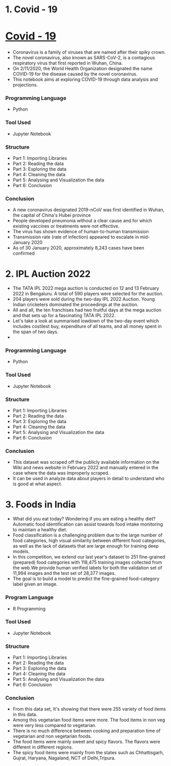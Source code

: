 # 1. Covid - 19    
### <a href="https://github.com/boddeti21/Edubrige-Data-Analytics/blob/main/Projects/Exploratory%20Data%20Analysis%20in%20Python/COVID%20-%2019%20.ipynb"><h1> Covid - 19</h1></a>
- Coronavirus is a family of viruses that are named after their spiky crown. 
- The novel coronavirus, also known as SARS-CoV-2, is a contagious respiratory virus that first reported in Wuhan, China. 
- On 2/11/2020, the World Health Organization designated the name COVID-19 for the disease caused by the novel coronavirus. 
- This notebook aims at exploring COVID-19 through data analysis and projections.

### Programming Language
- Python

### Tool Used
- Jupyter Notebook

### Structure
- Part 1: Importing Libraries
- Part 2: Reading the data
- Part 3: Exploring the data
- Part 4: Cleaning the data
- Part 5: Analysing and Visualization the data
- Part 6: Conclusion

### Conclusion
- A new coronavirus designated 2019-nCoV was first identified in Wuhan, the capital of China's Hubei province
- People developed pneumonia without a clear cause and for which existing vaccines or treatments were not effective.
- The virus has shown evidence of human-to-human transmission
- Transmission rate (rate of infection) appeared to escalate in mid-January 2020
- As of 30 January 2020, approximately 8,243 cases have been confirmed

# 2. IPL Auction 2022
- The TATA IPL 2022 mega auction is conducted on 12 and 13 February 2022 in Bengaluru. A total of 590 players were selected for the auction. 
- 204 players were sold during the two-day IPL 2022 Auction. Young Indian cricketers dominated the proceedings at the auction. 
- All and all, the ten franchises had two fruitful days at the mega auction and that sets up for a fascinating TATA IPL 2022. 
- Let's take a look at summarised lowdown of the two-day event which includes costilest buy, expenditure of all teams, and all money spent in the span of two days.
- 
### Programming Language
- Python

### Tool Used
- Jupyter Notebook

### Structure
- Part 1: Importing Libraries
- Part 2: Reading the data
- Part 3: Exploring the data
- Part 4: Cleaning the data
- Part 5: Analysing and Visualization the data
- Part 6: Conclusion

### Conclusion
- This dataset was scraped off the publicly available information on the Wiki and news website in February 2022 and manually entered in the case where the data was improperly scraped. 
- It can be used in analyze data about players in detail to understand who is good at what aspect.

# 3. Foods in India
- What did you eat today? Wondering if you are eating a healthy diet? Automatic food identification can assist towards food intake monitoring to maintain a healthy diet.
- Food classification is a challenging problem due to the large number of food categories, high visual similarity between different food categories, as well as the lack of datasets that are large enough for training deep models.
- In this competition, we extend our last year's dataset to 251 fine-grained (prepared) food categories with 118,475 training images collected from the web.We provide human verified labels for both the validation set of 11,994 images and the test set of 28,377 images.
- The goal is to build a model to predict the fine-grained food-category label given an image.

### Program Language
- R Programming

### Tool Used
- Jupyter Notebook

### Structure
- Part 1: Importing Libraries
- Part 2: Reading the data
- Part 3: Exploring the data
- Part 4: Cleaning the data
- Part 5: Analysing and Visualization the data
- Part 6: Conclusion

### Conclusion
- From this data set, It's showing that there were 255 variety of food items in this data.
- Among this vegetarian food items were more. The food items in non veg were very less compared to vegetarian.
- There is no much difference between cooking and preparation time of vegetarian and non vegetarian foods.
- The food items were mainly sweet and spicy flavors. The flavors were different in different regions.
- The spicy food items were mainly from the states such as Chhattisgarh, Gujrat, Haryana, Nagaland, NCT of Delhi,Tripura.
